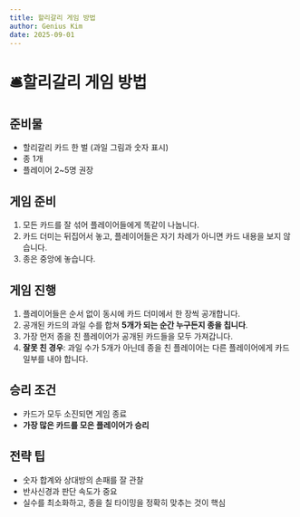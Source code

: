 ```yaml
---
title: 할리갈리 게임 방법
author: Genius Kim
date: 2025-09-01
---
```


# 🛎️할리갈리 게임 방법

## 준비물
- 할리갈리 카드 한 벌 (과일 그림과 숫자 표시)
- 종 1개
- 플레이어 2~5명 권장

## 게임 준비
1. 모든 카드를 잘 섞어 플레이어들에게 똑같이 나눕니다.
2. 카드 더미는 뒤집어서 놓고, 플레이어들은 자기 차례가 아니면 카드 내용을 보지 않습니다.
3. 종은 중앙에 놓습니다.

## 게임 진행
1. 플레이어들은 순서 없이 동시에 카드 더미에서 한 장씩 공개합니다.
2. 공개된 카드의 과일 수를 합쳐 **5개가 되는 순간 누구든지 종을 칩니다**.
3. 가장 먼저 종을 친 플레이어가 공개된 카드들을 모두 가져갑니다.
4. **잘못 친 경우**: 과일 수가 5개가 아닌데 종을 친 플레이어는 다른 플레이어에게 카드 일부를 내야 합니다.

## 승리 조건
- 카드가 모두 소진되면 게임 종료
- **가장 많은 카드를 모은 플레이어가 승리**

## 전략 팁
- 숫자 합계와 상대방의 손패를 잘 관찰
- 반사신경과 판단 속도가 중요
- 실수를 최소화하고, 종을 칠 타이밍을 정확히 맞추는 것이 핵심
